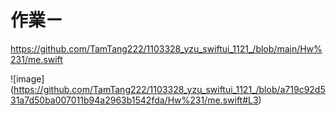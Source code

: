 # 作業ㄧ

 
https://github.com/TamTang222/1103328_yzu_swiftui_1121_/blob/main/Hw%231/me.swift

![image] (https://github.com/TamTang222/1103328_yzu_swiftui_1121_/blob/a719c92d531a7d50ba007011b94a2963b1542fda/Hw%231/me.swift#L3)
